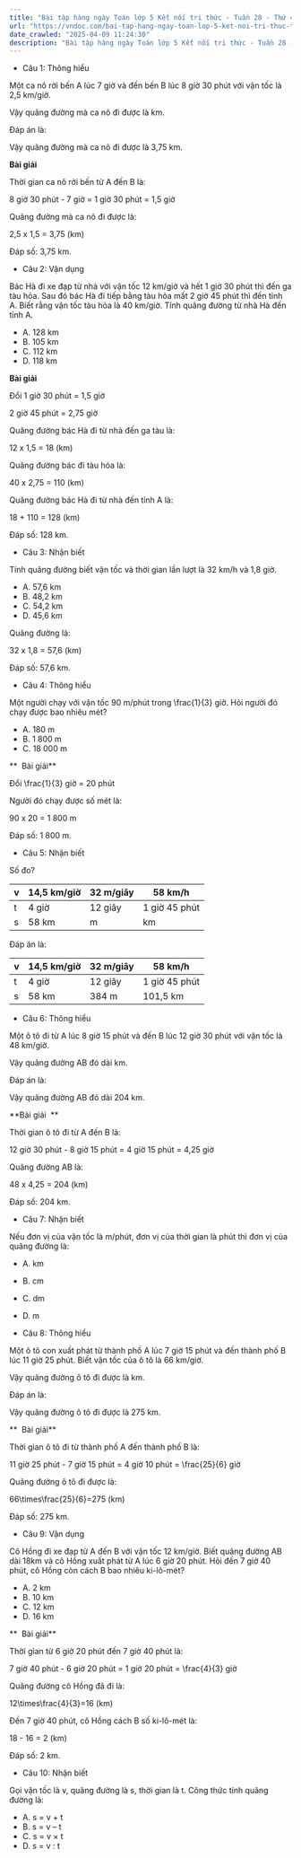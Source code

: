 ```yaml
---
title: "Bài tập hàng ngày Toán lớp 5 Kết nối tri thức - Tuần 28 - Thứ 4 gồm các câu hỏi tổng hợp nội dung trong bài Quãng đường, thời gian của một chuyển động đều được học ở Tuần 28 trong chương trình Toán lớp 5 Tập 2 Kết nối tri thức."
url: "https://vndoc.com/bai-tap-hang-ngay-toan-lop-5-ket-noi-tri-thuc-tuan-28-thu-4-339901"
date_crawled: "2025-04-09 11:24:30"
description: "Bài tập hàng ngày Toán lớp 5 Kết nối tri thức - Tuần 28 - Thứ 4 gồm các câu hỏi tổng hợp nội dung trong bài Quãng đường, thời gian của một chuyển động đều được học ở Tuần 28 trong chương trình Toán lớp 5 Tập 2 Kết nối tri thức."
---
```


* Câu 1:  Thông hiểu

Một ca nô rời bến A lúc 7 giờ và đến bến B lúc 8 giờ 30 phút với vận tốc là 2,5 km/giờ.

Vậy quãng đường mà ca nô đi được là  km.

Đáp án là:

Vậy quãng đường mà ca nô đi được là 3,75 km.

**Bài giải**

Thời gian ca nô rời bến từ A đến B là:

8 giờ 30 phút - 7 giờ = 1 giờ 30 phút = 1,5 giờ

Quãng đường mà ca nô đi được là:

2,5 x 1,5 = 3,75 (km)

Đáp số: 3,75 km.

* Câu 2:  Vận dụng

Bác Hà đi xe đạp từ nhà với vận tốc 12 km/giờ và hết 1 giờ 30 phút thì đến ga tàu hỏa. Sau đó bác Hà đi tiếp bằng tàu hỏa mất 2 giờ 45 phút thì đến tỉnh A. Biết rằng vận tốc tàu hỏa là 40 km/giờ. Tính quãng đường từ nhà Hà đến tỉnh A.

  * A. 128 km 
  * B. 105 km 
  * C. 112 km 
  * D. 118 km 



**Bài giải**

Đổi 1 giờ 30 phút = 1,5 giờ

2 giờ 45 phút = 2,75 giờ

Quãng đường bác Hà đi từ nhà đến ga tàu là:

12 x 1,5 = 18 (km)

Quãng đường bác đi tàu hỏa là:

40 x 2,75 = 110 (km)

Quãng đường bác Hà đi từ nhà đến tỉnh A là:

18 + 110 = 128 (km)

Đáp số: 128 km.

* Câu 3:  Nhận biết

Tính quãng đường biết vận tốc và thời gian lần lượt là 32 km/h và 1,8 giờ.

  * A. 57,6 km 
  * B. 48,2 km 
  * C. 54,2 km 
  * D. 45,6 km 



Quãng đường là:

32 x 1,8 = 57,6 (km)

Đáp số: 57,6 km.

* Câu 4:  Thông hiểu

Một người chạy với vận tốc 90 m/phút trong \frac{1}{3} giờ. Hỏi người đó chạy được bao nhiêu mét?

  * A. 180 m 
  * B. 1 800 m 
  * C. 18 000 m 



**  Bài giải**

Đổi \\frac{1}{3} giờ = 20 phút

Người đó chạy được số mét là:

90 x 20 = 1 800 m

Đáp số: 1 800 m.

* Câu 5:  Nhận biết

Số đo?

v| 14,5 km/giờ| 32 m/giây| 58 km/h  
---|---|---|---  
t| 4 giờ| 12 giây| 1 giờ 45 phút  
s| 58 km|  m|  km  
  
Đáp án là:

v| 14,5 km/giờ| 32 m/giây| 58 km/h  
---|---|---|---  
t| 4 giờ| 12 giây| 1 giờ 45 phút  
s| 58 km| 384 m| 101,5 km  
  
* Câu 6:  Thông hiểu

Một ô tô đi từ A lúc 8 giờ 15 phút và đến B lúc 12 giờ 30 phút với vận tốc là 48 km/giờ.

Vậy quãng đường AB đó dài  km.

Đáp án là:

Vậy quãng đường AB đó dài 204 km.

**Bài giải  **

Thời gian ô tô đi từ A đến B là:

12 giờ 30 phút - 8 giờ 15 phút = 4 giờ 15 phút = 4,25 giờ

Quãng đường AB là:

48 x 4,25 = 204 (km)

Đáp số: 204 km.

* Câu 7:  Nhận biết

Nếu đơn vị của vận tốc là m/phút, đơn vị của thời gian là phút thì đơn vị của quãng đường là:

  * A. km 
  * B. cm 
  * C. dm 
  * D. m 



* Câu 8:  Thông hiểu

Một ô tô con xuất phát từ thành phố A lúc 7 giờ 15 phút và đến thành phố B lúc 11 giờ 25 phút. Biết vận tốc của ô tô là 66 km/giờ.

Vậy quãng đường ô tô đi được là  km.

Đáp án là:

Vậy quãng đường ô tô đi được là 275 km.

**  Bài giải**

Thời gian ô tô đi từ thành phố A đến thành phố B là:

11 giờ 25 phút - 7 giờ 15 phút = 4 giờ 10 phút = \\frac{25}{6} giờ

Quãng đường ô tô đi được là:

66\\times\\frac{25}{6}=275 (km)

Đáp số: 275 km.

* Câu 9:  Vận dụng

Cô Hồng đi xe đạp từ A đến B với vận tốc 12 km/giờ. Biết quãng đường AB dài 18km và cô Hồng xuất phát từ A lúc 6 giờ 20 phút. Hỏi đến 7 giờ 40 phút, cô Hồng còn cách B bao nhiêu ki-lô-mét?

  * A. 2 km 
  * B. 10 km 
  * C. 12 km 
  * D. 16 km 



**  Bài giải**

Thời gian từ 6 giờ 20 phút đến 7 giờ 40 phút là:

7 giờ 40 phút - 6 giờ 20 phút = 1 giờ 20 phút = \\frac{4}{3} giờ

Quãng đường cô Hồng đã đi là:

12\\times\\frac{4}{3}=16 (km)

Đến 7 giờ 40 phút, cô Hồng cách B số ki-lô-mét là:

18 - 16 = 2 (km)

Đáp số: 2 km.

* Câu 10:  Nhận biết

Gọi vận tốc là v, quãng đường là s, thời gian là t. Công thức tính quãng đường là:

  * A. s = v + t 
  * B. s = v – t 
  * C. s = v × t 
  * D. s = v : t 


